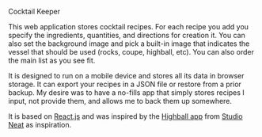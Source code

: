 Cocktail Keeper

This web application stores cocktail recipes. For each recipe you add you specify the ingredients, quantities, and directions for creation it. You
can also set the background image and pick a built-in image that indicates the vessel that should be used (rocks, coupe, highball, etc). You can also
order the main list as you see fit.

It is designed to run on a mobile device and stores all its data in browser storage. It can export your recipes in a JSON file or restore from a prior
backup. My desire was to have a no-fills app that simply stores recipes I input, not provide them, and allows me to back them up somewhere.

It is based on [React.js](https://reactjs.org) and was inspired by the [Highball app](https://apps.apple.com/app/id973319934) from
[Studio Neat](https://www.studioneat.com/) as inspiration.
